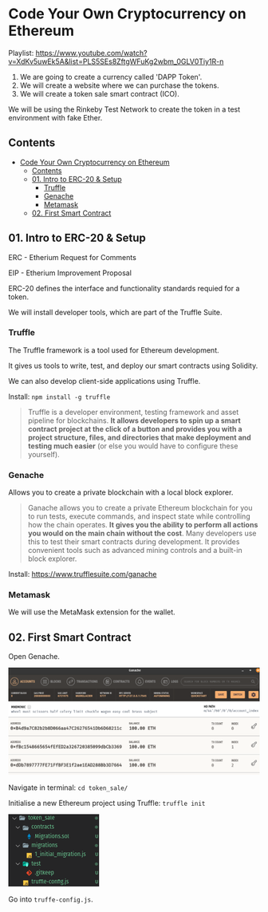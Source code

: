 # Code Your Own Cryptocurrency on Ethereum

Playlist: https://www.youtube.com/watch?v=XdKv5uwEk5A&list=PLS5SEs8ZftgWFuKg2wbm_0GLV0Tiy1R-n

1. We are going to create a currency called 'DAPP Token'.
1. We will create a website where we can purchase the tokens.
1. We will create a token sale smart contract (ICO).

We will be using the Rinkeby Test Network to create the token
in a test environment with fake Ether.


## Contents

- [Code Your Own Cryptocurrency on Ethereum](#code-your-own-cryptocurrency-on-ethereum)
  - [Contents](#contents)
  - [01. Intro to ERC-20 & Setup](#01-intro-to-erc-20--setup)
    - [Truffle](#truffle)
    - [Genache](#genache)
    - [Metamask](#metamask)
  - [02. First Smart Contract](#02-first-smart-contract)


## 01. Intro to ERC-20 & Setup

ERC - Etherium Request for Comments

EIP - Etherium Improvement Proposal

ERC-20 defines the interface and functionality standards requied for a token.

We will install developer tools, which are part of the Truffle Suite.

### Truffle

The Truffle framework is a tool used for Ethereum development.

It gives us tools to write, test, and deploy our smart contracts using Solidity.

We can also develop client-side applications using Truffle.

Install: `npm install -g truffle`

> Truffle is a developer environment, testing framework and asset pipeline for blockchains. **It allows developers to spin up a smart contract project at the click of a button and provides you with a project structure, files, and directories that make deployment and testing much easier** (or else you would have to configure these yourself).

### Genache

Allows you to create a private blockchain with a local block explorer.

> Ganache allows you to create a private Ethereum blockchain for you to run tests, execute commands, and inspect state while controlling how the chain operates. **It gives you the ability to perform all actions you would on the main chain without the cost**. Many developers use this to test their smart contracts during development. It provides convenient tools such as advanced mining controls and a built-in block explorer.

Install: https://www.trufflesuite.com/ganache

### Metamask

We will use the MetaMask extension for the wallet.


## 02. First Smart Contract

Open Genache.

![](docs/2021-03-11-22-51-00.png)

Navigate in terminal: `cd token_sale/`

Initialise a new Ethereum project using Truffle: `truffle init`

![](docs/2021-03-11-22-54-04.png)

Go into `truffe-config.js`.